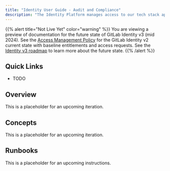 ```yaml
---
title: "Identity User Guide - Audit and Compliance"
description: "The Identity Platform manages access to our tech stack applications. We have automation for extracting audit and compliance artifacts including user listing, RBAC role mappings, application and group user membership, resource configuration, etc. This page provides a quick reference guide and runbooks for internal audit and compliance team members to perform audits and provides reference architecture and policy information for external auditors and compliance community to understand how our platform works to satisfy and exceed compliance requirements."
---
```


{{% alert title="Not Live Yet" color="warning" %}}
You are viewing a preview of documentation for the future state of GitLab Identity v3 (mid 2024). See the <a href="/handbook/security/access-management-policy">Access Management Policy</a> for the GitLab Identity v2 current state with baseline entitlements and access requests. See the <a href="/handbook/security/identity/roadmap">Identity v3 roadmap</a> to learn more about the future state.
{{% /alert %}}

## Quick Links

- TODO

## Overview

This is a placeholder for an upcoming iteration.

## Concepts

This is a placeholder for an upcoming iteration.

## Runbooks

This is a placeholder for an upcoming instructions.
